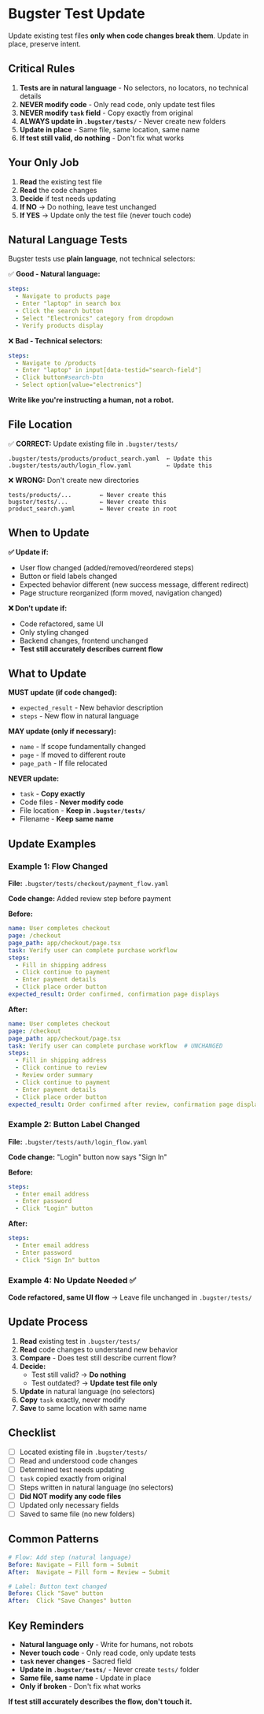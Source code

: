 # Bugster Test Update

Update existing test files **only when code changes break them**. Update in place, preserve intent.

## Critical Rules

1. **Tests are in natural language** - No selectors, no locators, no technical details
2. **NEVER modify code** - Only read code, only update test files
3. **NEVER modify `task` field** - Copy exactly from original
4. **ALWAYS update in `.bugster/tests/`** - Never create new folders
5. **Update in place** - Same file, same location, same name
6. **If test still valid, do nothing** - Don't fix what works

## Your Only Job

1. **Read** the existing test file
2. **Read** the code changes
3. **Decide** if test needs updating
4. **If NO** → Do nothing, leave test unchanged
5. **If YES** → Update only the test file (never touch code)

## Natural Language Tests

Bugster tests use **plain language**, not technical selectors:

✅ **Good - Natural language:**
```yaml
steps:
  - Navigate to products page
  - Enter "laptop" in search box
  - Click the search button
  - Select "Electronics" category from dropdown
  - Verify products display
```

❌ **Bad - Technical selectors:**
```yaml
steps:
  - Navigate to /products
  - Enter "laptop" in input[data-testid="search-field"]
  - Click button#search-btn
  - Select option[value="electronics"]
```

**Write like you're instructing a human, not a robot.**

## File Location

✅ **CORRECT:** Update existing file in `.bugster/tests/`
```
.bugster/tests/products/product_search.yaml  ← Update this
.bugster/tests/auth/login_flow.yaml          ← Update this
```

❌ **WRONG:** Don't create new directories
```
tests/products/...        ← Never create this
bugster/tests/...         ← Never create this
product_search.yaml       ← Never create in root
```

## When to Update

**✅ Update if:**
- User flow changed (added/removed/reordered steps)
- Button or field labels changed
- Expected behavior different (new success message, different redirect)
- Page structure reorganized (form moved, navigation changed)

**❌ Don't update if:**
- Code refactored, same UI
- Only styling changed
- Backend changes, frontend unchanged
- **Test still accurately describes current flow**

## What to Update

**MUST update (if code changed):**
- `expected_result` - New behavior description
- `steps` - New flow in natural language

**MAY update (only if necessary):**
- `name` - If scope fundamentally changed
- `page` - If moved to different route
- `page_path` - If file relocated

**NEVER update:**
- `task` - **Copy exactly**
- Code files - **Never modify code**
- File location - **Keep in `.bugster/tests/`**
- Filename - **Keep same name**

## Update Examples

### Example 1: Flow Changed

**File:** `.bugster/tests/checkout/payment_flow.yaml`

**Code change:** Added review step before payment

**Before:**
```yaml
name: User completes checkout
page: /checkout
page_path: app/checkout/page.tsx
task: Verify user can complete purchase workflow
steps:
  - Fill in shipping address
  - Click continue to payment
  - Enter payment details
  - Click place order button
expected_result: Order confirmed, confirmation page displays
```

**After:**
```yaml
name: User completes checkout
page: /checkout
page_path: app/checkout/page.tsx
task: Verify user can complete purchase workflow  # UNCHANGED
steps:
  - Fill in shipping address
  - Click continue to review
  - Review order summary
  - Click continue to payment
  - Enter payment details
  - Click place order button
expected_result: Order confirmed after review, confirmation page displays
```

### Example 2: Button Label Changed

**File:** `.bugster/tests/auth/login_flow.yaml`

**Code change:** "Login" button now says "Sign In"

**Before:**
```yaml
steps:
  - Enter email address
  - Enter password
  - Click "Login" button
```

**After:**
```yaml
steps:
  - Enter email address
  - Enter password
  - Click "Sign In" button
```

### Example 4: No Update Needed ✅

**Code refactored, same UI flow** → Leave file unchanged in `.bugster/tests/`

## Update Process

1. **Read** existing test in `.bugster/tests/`
2. **Read** code changes to understand new behavior
3. **Compare** - Does test still describe current flow?
4. **Decide:**
   - Test still valid? → **Do nothing**
   - Test outdated? → **Update test file only**
5. **Update** in natural language (no selectors)
6. **Copy** `task` exactly, never modify
7. **Save** to same location with same name

## Checklist

- [ ] Located existing file in `.bugster/tests/`
- [ ] Read and understood code changes
- [ ] Determined test needs updating
- [ ] `task` copied exactly from original
- [ ] Steps written in natural language (no selectors)
- [ ] **Did NOT modify any code files**
- [ ] Updated only necessary fields
- [ ] Saved to same file (no new folders)

## Common Patterns
```yaml
# Flow: Add step (natural language)
Before: Navigate → Fill form → Submit
After:  Navigate → Fill form → Review → Submit

# Label: Button text changed
Before: Click "Save" button
After:  Click "Save Changes" button

```

## Key Reminders

- **Natural language only** - Write for humans, not robots
- **Never touch code** - Only read code, only update tests
- **`task` never changes** - Sacred field
- **Update in `.bugster/tests/`** - Never create `tests/` folder
- **Same file, same name** - Update in place
- **Only if broken** - Don't fix what works

**If test still accurately describes the flow, don't touch it.**

